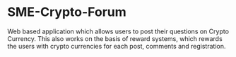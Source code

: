 # SME-Crypto-Forum

Web based application which allows users to post their questions on Crypto Currency. This also works on the basis of reward systems, which
rewards the users with crypto currencies for each post, comments and registration.
